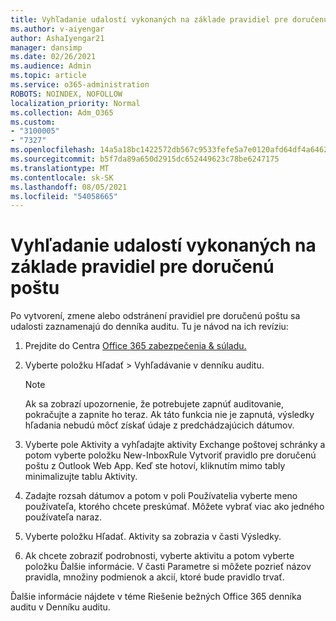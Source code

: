 ```yaml
---
title: Vyhľadanie udalostí vykonaných na základe pravidiel pre doručenú poštu
ms.author: v-aiyengar
author: AshaIyengar21
manager: dansimp
ms.date: 02/26/2021
ms.audience: Admin
ms.topic: article
ms.service: o365-administration
ROBOTS: NOINDEX, NOFOLLOW
localization_priority: Normal
ms.collection: Adm_O365
ms.custom:
- "3100005"
- "7327"
ms.openlocfilehash: 14a5a18bc1422572db567c9533fefe5a7e0120afd64df4a64623038cc063ce93
ms.sourcegitcommit: b5f7da89a650d2915dc652449623c78be6247175
ms.translationtype: MT
ms.contentlocale: sk-SK
ms.lasthandoff: 08/05/2021
ms.locfileid: "54058665"
---
```

# <a name="find-events-performed-on-inbox-rules"></a>Vyhľadanie udalostí vykonaných na základe pravidiel pre doručenú poštu

Po vytvorení, zmene alebo odstránení pravidiel pre doručenú poštu sa udalosti zaznamenajú do denníka auditu. Tu je návod na ich revíziu:

1. Prejdite do Centra [Office 365 zabezpečenia & súladu.](https://go.microsoft.com/fwlink/p/?linkid=2077143)
1. Vyberte položku Hľadať > Vyhľadávanie v denníku auditu.

    > [!NOTE]
    > Ak sa zobrazí upozornenie, že potrebujete zapnúť auditovanie, pokračujte a zapnite ho teraz. Ak táto funkcia nie je zapnutá, výsledky hľadania nebudú môcť získať údaje z predchádzajúcich dátumov.
1. Vyberte pole Aktivity a vyhľadajte aktivity Exchange poštovej schránky a potom vyberte položku New-InboxRule Vytvoriť pravidlo pre doručenú poštu z Outlook Web App. Keď ste hotoví, kliknutím mimo tably minimalizujte tablu Aktivity.
1. Zadajte rozsah dátumov a potom v poli Používatelia vyberte meno používateľa, ktorého chcete preskúmať. Môžete vybrať viac ako jedného používateľa naraz.
1. Vyberte položku Hľadať. Aktivity sa zobrazia v časti Výsledky.
1. Ak chcete zobraziť podrobnosti, vyberte aktivitu a potom vyberte položku Ďalšie informácie. V časti Parametre si môžete pozrieť názov pravidla, množiny podmienok a akcií, ktoré bude pravidlo trvať.

Ďalšie informácie nájdete v téme Riešenie bežných Office 365 denníka auditu v Denníku auditu.